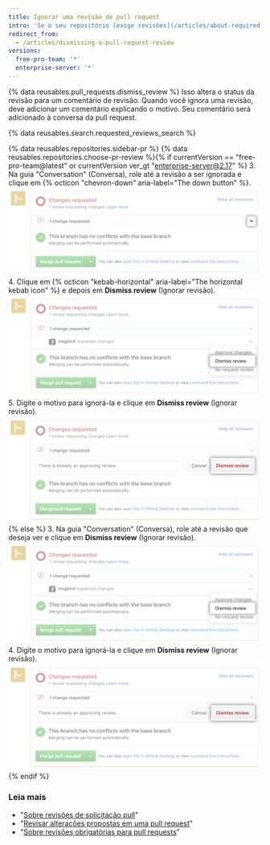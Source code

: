 ```yaml
---
title: Ignorar uma revisão de pull request
intro: 'Se o seu repositório [exige revisões](/articles/about-required-reviews-for-pull-requests), você pode ignorar revisões de pull request que já não sejam mais válidas ou que não tenham sido aprovadas pelo revisor.'
redirect_from:
  - /articles/dismissing-a-pull-request-review
versions:
  free-pro-team: '*'
  enterprise-server: '*'
---
```


{% data reusables.pull_requests.dismiss_review %}
Isso altera o status da revisão para um comentário de revisão. Quando você ignora uma revisão, deve adicionar um comentário explicando o motivo. Seu comentário será adicionado à conversa da pull request.

{% data reusables.search.requested_reviews_search %}

{% data reusables.repositories.sidebar-pr %}
{% data reusables.repositories.choose-pr-review %}{% if currentVersion == "free-pro-team@latest" or currentVersion ver_gt "enterprise-server@2.17" %}
3. Na guia "Conversation" (Conversa), role até a revisão a ser ignorada e clique em {% octicon "chevron-down" aria-label="The down button" %}. ![Ícone de divisa na caixa de merge](/assets/images/help/pull_requests/merge_box/pull-request-open-menu.png)
4. Clique em {% octicon "kebab-horizontal" aria-label="The horizontal kebab icon" %} e depois em **Dismiss review** (Ignorar revisão). ![Ícone de kebab na caixa de merge](/assets/images/help/pull_requests/merge_box/pull-request-dismiss-review.png)
5. Digite o motivo para ignorá-la e clique em **Dismiss review** (Ignorar revisão). ![Botão Dismiss review (Ignorar revisão)](/assets/images/help/pull_requests/merge_box/pull-request-dismiss-review-button.png)
{% else %}
3. Na guia "Conversation" (Conversa), role até a revisão que deseja ver e clique em **Dismiss review** (Ignorar revisão). ![Opção de ignorar uma revisão](/assets/images/help/pull_requests/merge_box/pull-request-dismiss-review.png)
4. Digite o motivo para ignorá-la e clique em **Dismiss review** (Ignorar revisão). ![Botão Dismiss review (Ignorar revisão)](/assets/images/help/pull_requests/merge_box/pull-request-dismiss-review-button.png)
{% endif %}

### Leia mais

- "[Sobre revisões de solicitação pull](/articles/about-pull-request-reviews)"
- "[Revisar alterações propostas em uma pull request](/articles/reviewing-proposed-changes-in-a-pull-request)"
- "[Sobre revisões obrigatórias para pull requests](/articles/about-required-reviews-for-pull-requests)"
